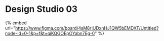 # Design Studio 03

{% embed url="https://www.figma.com/board/4sM8rIUDxnHJ1QW5bEMDXT/Untitled?node-id=0-1&p=f&t=qjKQGOEpOYabn7Eg-0" %}
